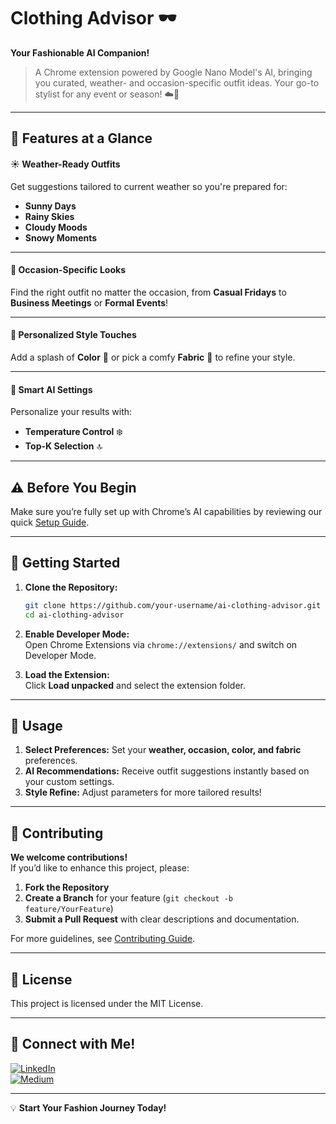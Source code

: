 
# **Clothing Advisor** 🕶️  
**Your Fashionable AI Companion!**

> A Chrome extension powered by Google Nano Model's AI, bringing you curated, weather- and occasion-specific outfit ideas. Your go-to stylist for any event or season! ☁️👔

---

## 🌟 **Features at a Glance**

#### ☀️ **Weather-Ready Outfits**  
Get suggestions tailored to current weather so you're prepared for:
- **Sunny Days**  
- **Rainy Skies**  
- **Cloudy Moods**  
- **Snowy Moments**

---

#### 🎩 **Occasion-Specific Looks**  
Find the right outfit no matter the occasion, from **Casual Fridays** to **Business Meetings** or **Formal Events**!

---

#### 🌈 **Personalized Style Touches**  
Add a splash of **Color** 🎨 or pick a comfy **Fabric** 🧵 to refine your style.

---

#### 🔧 **Smart AI Settings**  
Personalize your results with:
- **Temperature Control** ❄️  
- **Top-K Selection** 🔝

---

## ⚠️ **Before You Begin**  
Make sure you’re fully set up with Chrome’s AI capabilities by reviewing our quick [Setup Guide](https://docs.google.com/document/d/1VG8HIyz361zGduWgNG7R_R8Xkv0OOJ8b5C9QKeCjU0c/edit?tab=t.0#heading=h.witohboigk0o).

---

## 🚀 **Getting Started**

1. **Clone the Repository:**  
   ```bash
   git clone https://github.com/your-username/ai-clothing-advisor.git
   cd ai-clothing-advisor
   ```

2. **Enable Developer Mode:**  
   Open Chrome Extensions via `chrome://extensions/` and switch on Developer Mode.

3. **Load the Extension:**  
   Click **Load unpacked** and select the extension folder.

---

## 🎨 **Usage**

1. **Select Preferences:** Set your **weather, occasion, color, and fabric** preferences.
2. **AI Recommendations:** Receive outfit suggestions instantly based on your custom settings.
3. **Style Refine:** Adjust parameters for more tailored results!

---

## 🤝 **Contributing**

**We welcome contributions!**  
If you’d like to enhance this project, please:

1. **Fork the Repository**
2. **Create a Branch** for your feature (`git checkout -b feature/YourFeature`)
3. **Submit a Pull Request** with clear descriptions and documentation.

For more guidelines, see [Contributing Guide](./CONTRIBUTING.md).

---

## 📄 **License**  
This project is licensed under the MIT License.

---

## 🔗 **Connect with Me!**

[![LinkedIn](https://img.shields.io/badge/LinkedIn-0077B5?style=for-the-badge&logo=linkedin&logoColor=white)](https://www.linkedin.com/in/gitesh-mahadik-7487961a0/)  
[![Medium](https://img.shields.io/badge/Medium-12100E?style=for-the-badge&logo=medium&logoColor=white)](https://medium.com/@gitesh08)  

---

💡 **Start Your Fashion Journey Today!**